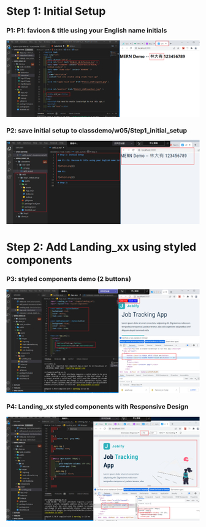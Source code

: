 # Step 1: Initial Setup

### P1: P1: favicon & title using your English name initials

![w05/p1.png](p1.png)

### P2: save initial setup to classdemo/w05/Step1_initial_setup

![w05/p2.png](p2.png)

# Step 2: Add Landing_xx using styled components

### P3: styled components demo (2 buttons)

![w05/p3.png](p3.png)

### P4: Landing_xx styled components with Responsive Design

![w05/p4.png](p4.png)
